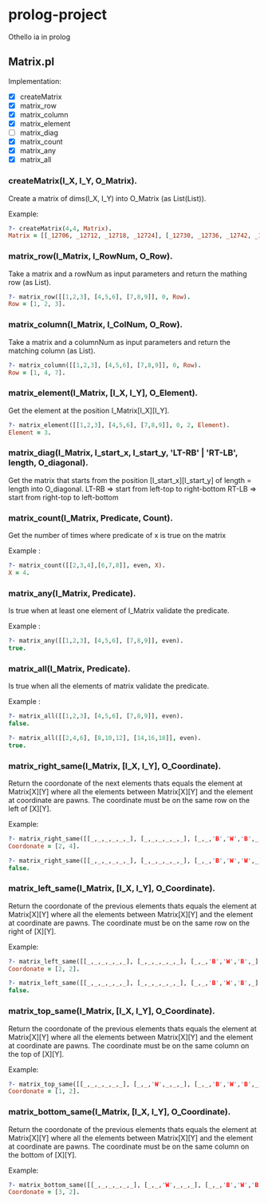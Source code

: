 # prolog-project
Othello ia in prolog

## Matrix.pl

Implementation:

- [x] createMatrix
- [x] matrix_row
- [x] matrix_column
- [x] matrix_element
- [ ] matrix_diag
- [x] matrix_count
- [x] matrix_any
- [x] matrix_all  

### createMatrix(I_X, I_Y, O_Matrix).
Create a matrix of dims(I_X, I_Y) into O_Matrix (as List(List)).

Example:
```prolog
?- createMatrix(4,4, Matrix).
Matrix = [[_12706, _12712, _12718, _12724], [_12730, _12736, _12742, _12748], [_12754, _12760, _12766, _12772], [_12778, _12784, _12790, _12796]].
```

### matrix_row(I_Matrix, I_RowNum, O_Row).
Take a matrix and a rowNum as input parameters and return the mathing row (as List).
```prolog
?- matrix_row([[1,2,3], [4,5,6], [7,8,9]], 0, Row).
Row = [1, 2, 3].
```

### matrix_column(I_Matrix, I_ColNum, O_Row).
Take a matrix and a columnNum as input parameters and return the matching column (as List).
```prolog
?- matrix_column([[1,2,3], [4,5,6], [7,8,9]], 0, Row).
Row = [1, 4, 7].
```

### matrix_element(I_Matrix, [I_X, I_Y], O_Element).
Get the element at the position I_Matrix[I_X\][I_Y].
```prolog
?- matrix_element([[1,2,3], [4,5,6], [7,8,9]], 0, 2, Element).
Element = 3.
```

### matrix_diag(I_Matrix, I_start_x, I_start_y, 'LT-RB' | 'RT-LB', length, O_diagonal).
Get the matrix that starts from the position [I_start_x\][I_start_y] of length = length into O_diagonal.
LT-RB => start from left-top to right-bottom
RT-LB => start from right-top to left-bottom

### matrix_count(I_Matrix, Predicate, Count).
Get the number of times where predicate of x is true on the matrix

Example :
```prolog
?- matrix_count([[2,3,4],[6,7,8]], even, X).
X = 4.
```

### matrix_any(I_Matrix, Predicate).
Is true when at least one element of I_Matrix validate the predicate.

Example :
```prolog
?- matrix_any([[1,2,3], [4,5,6], [7,8,9]], even).
true.
```

### matrix_all(I_Matrix, Predicate).
Is true when all the elements of matrix validate the predicate.

Example :
```prolog
?- matrix_all([[1,2,3], [4,5,6], [7,8,9]], even).
false.

?- matrix_all([[2,4,6], [8,10,12], [14,16,18]], even).
true.
```

### matrix_right_same(I_Matrix, [I_X, I_Y], O_Coordinate).
Return the coordonate of the next elements thats equals the element at Matrix[X\][Y] where all the elements between Matrix[X\][Y] and the element at coordinate are pawns.  The coordinate must be on the same row on the left of [X\][Y].

Example:
```prolog
?- matrix_right_same([[_,_,_,_,_,_], [_,_,_,_,_,_], [_,_,'B','W','B',_], [_,_,'W','B',_,_], [_,_,_,_,_,_], [_,_,_,_,_,_]], [2,2], Coordonate).
Coordonate = [2, 4].

?- matrix_right_same([[_,_,_,_,_,_], [_,_,_,_,_,_], [_,_,'B','W','W',_], [_,_,'W','B',_,_], [_,_,_,_,_,_], [_,_,_,_,_,_]], [2,2], Coordonate).
false.
```

### matrix_left_same(I_Matrix, [I_X, I_Y], O_Coordinate).
Return the coordonate of the previous elements thats equals the element at Matrix[X\][Y] where all the elements between Matrix[X\][Y] and the element at coordinate are pawns. The coordinate must be on the same row on the right of [X\][Y].

Example:
```prolog
?- matrix_left_same([[_,_,_,_,_,_], [_,_,_,_,_,_], [_,_,'B','W','B',_], [_,_,'W','B',_,_], [_,_,_,_,_,_], [_,_,_,_,_,_]], [2,4], Coordonate).
Coordonate = [2, 2].

?- matrix_left_same([[_,_,_,_,_,_], [_,_,_,_,_,_], [_,_,'B','W','B',_], [_,_,'W','B',_,_], [_,_,_,_,_,_], [_,_,_,_,_,_]], [2,2], Coordonate).
false.
```

### matrix_top_same(I_Matrix, [I_X, I_Y], O_Coordinate).
Return the coordonate of the previous elements thats equals the element at Matrix[X\][Y] where all the elements between Matrix[X\][Y] and the element at coordinate are pawns. The coordinate must be on the same column on the top of [X\][Y].

Example:
```prolog
?- matrix_top_same([[_,_,_,_,_,_], [_,_,'W',_,_,_], [_,_,'B','W','B',_], [_,_,'W','B',_,_], [_,_,_,_,_,_], [_,_,_,_,_,_]], [3,2], Coordonate).
Coordonate = [1, 2].
```

### matrix_bottom_same(I_Matrix, [I_X, I_Y], O_Coordinate).
Return the coordonate of the previous elements thats equals the element at Matrix[X\][Y] where all the elements between Matrix[X\][Y] and the element at coordinate are pawns. The coordinate must be on the same column on the bottom of [X\][Y].

Example:
```prolog
?- matrix_bottom_same([[_,_,_,_,_,_], [_,_,'W',_,_,_], [_,_,'B','W','B',_], [_,_,'W','B',_,_], [_,_,_,_,_,_], [_,_,_,_,_,_]], [1,2], Coordonate).
Coordonate = [3, 2].
```